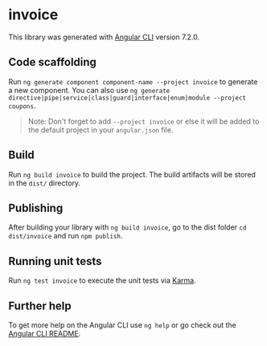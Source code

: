 # invoice

This library was generated with [Angular CLI](https://github.com/angular/angular-cli) version 7.2.0.

## Code scaffolding

Run `ng generate component component-name --project invoice` to generate a new component. You can also use `ng generate directive|pipe|service|class|guard|interface|enum|module --project coupons`.
> Note: Don't forget to add `--project invoice` or else it will be added to the default project in your `angular.json` file. 

## Build

Run `ng build invoice` to build the project. The build artifacts will be stored in the `dist/` directory.

## Publishing

After building your library with `ng build invoice`, go to the dist folder `cd dist/invoice` and run `npm publish`.

## Running unit tests

Run `ng test invoice` to execute the unit tests via [Karma](https://karma-runner.github.io).

## Further help

To get more help on the Angular CLI use `ng help` or go check out the [Angular CLI README](https://github.com/angular/angular-cli/blob/master/README.md).

